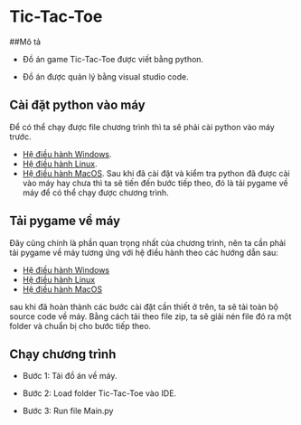 # Tic-Tac-Toe
##Mô tả

- Đồ án game Tic-Tac-Toe được viết bằng python.

- Đồ án được quản lý bằng visual studio code.

## Cài đặt python vào máy
Để có thể chạy được file chương trình thì ta sẽ phải cài python vào máy trước.
- [Hệ điều hành Windows](https://www.geeksforgeeks.org/how-to-install-python-on-windows/).
- [Hệ điều hành Linux](https://www.geeksforgeeks.org/how-to-install-python-on-linux/).
- [Hệ điều hành MacOS](https://www.geeksforgeeks.org/how-to-download-and-install-python-latest-version-on-macos-mac-os-x/).
Sau khi đã cài đặt và kiểm tra python đã được cài vào máy hay chưa thì ta sẽ tiến đến bước tiếp theo, đó là tải pygame về máy để có thể chạy được chương trình.
## Tải pygame về máy
Đây cũng chính là phần quan trọng nhất của chương trình, nên ta cần phải tải pygame về máy tương ứng với hệ điều hành theo các hướng dẫn sau:
- [Hệ điều hành Windows](https://www.geeksforgeeks.org/how-to-install-pygame-in-windows/)
- [Hệ điều hành Linux](https://www.geeksforgeeks.org/install-pygame-in-linux/)
- [Hệ điều hành MacOS](https://www.geeksforgeeks.org/install-pygame-in-macos/)

sau khi đã hoàn thành các bước cài đặt cần thiết ở trên, ta sẽ tải toàn bộ source code về máy. Bằng cách tải theo file zip, ta sẽ giải nén file đó ra một folder và chuẩn bị cho bước tiếp theo.
## Chạy chương trình
- Bước 1: Tải đồ án về máy.

- Bước 2: Load folder Tic-Tac-Toe vào IDE.

- Bước 3: Run file Main.py
